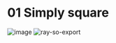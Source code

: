 # 01 Simply square
![image](https://github.com/chavikothari2711/CSS-Battle-solution/assets/61689704/2fa626fc-9e1c-48a7-af41-97e5890336f7)
![ray-so-export](https://github.com/chavikothari2711/CSS-Battle-solution/assets/61689704/265856d9-5d39-4f61-9925-750e9efe756b)
